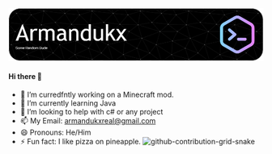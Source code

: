 ![github-header](https://github.com/Armandukx/Armandukx/blob/main/meh/github-header-image.png)

#### Hi there 👋

- 🔭 I’m curredfntly working on a Minecraft mod.
- 🌱 I’m currently learning Java
- 🤔 I’m looking to help with c# or any project
- 📫 My Email: armandukxreal@gmail.com
- 😄 Pronouns: He/Him
- ⚡ Fun fact: I like pizza on pineapple.
![github-contribution-grid-snake](https://user-images.githubusercontent.com/104468428/196215542-3dc18ed5-791b-40be-afae-fee69e52d8fe.svg)
